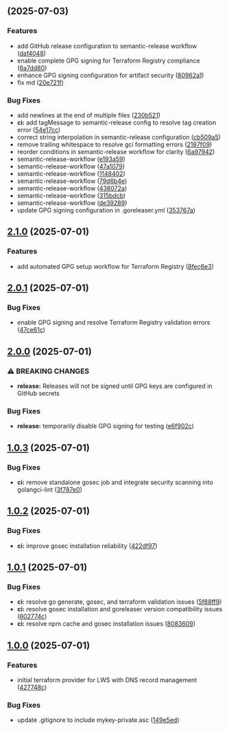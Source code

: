 ## [](https://github.com/M4XGO/terraform-provider-lws/compare/v2.1.0...v) (2025-07-03)


### Features

* add GitHub release configuration to semantic-release workflow ([daf4048](https://github.com/M4XGO/terraform-provider-lws/commit/daf40487fc53dd31913695df2a28e7eddf4630ef))
* enable complete GPG signing for Terraform Registry compliance ([6a7dd80](https://github.com/M4XGO/terraform-provider-lws/commit/6a7dd800763ee58cb6b6582737bd7212df25135e))
* enhance GPG signing configuration for artifact security ([80962a1](https://github.com/M4XGO/terraform-provider-lws/commit/80962a1f24fb46bcb304cec12a5a73ffcae31dfc))
* fix md ([20e721f](https://github.com/M4XGO/terraform-provider-lws/commit/20e721f1901612dbefbbcf23df58c4b34d7dcc92))


### Bug Fixes

* add newlines at the end of multiple files ([230b521](https://github.com/M4XGO/terraform-provider-lws/commit/230b5213b9704e8f1c88cdee35de8511f79dc67d))
* **ci:** add tagMessage to semantic-release config to resolve tag creation error ([54e17cc](https://github.com/M4XGO/terraform-provider-lws/commit/54e17cc390d8b67a78e27dc163d4f747900a6473))
* correct string interpolation in semantic-release configuration ([cb509a5](https://github.com/M4XGO/terraform-provider-lws/commit/cb509a52f6061ba3317b065b7323830bcf8c1d54))
* remove trailing whitespace to resolve gci formatting errors ([2187f09](https://github.com/M4XGO/terraform-provider-lws/commit/2187f09432700522b411135a56c9a466fbb09f40))
* reorder conditions in semantic-release workflow for clarity ([6a97942](https://github.com/M4XGO/terraform-provider-lws/commit/6a979429b009dda749b5c9827e544ae90a7592e5))
* semantic-release-workflow ([e193a59](https://github.com/M4XGO/terraform-provider-lws/commit/e193a59068f6f53a58f377724bc969ef1ca8c6ff))
* semantic-release-workflow ([47a1079](https://github.com/M4XGO/terraform-provider-lws/commit/47a1079701da27ff4f6932811c4802cc3e5e474b))
* semantic-release-workflow ([1148402](https://github.com/M4XGO/terraform-provider-lws/commit/114840213e26b72e1c55b7a05164791c0b21d57e))
* semantic-release-workflow ([79d6b4e](https://github.com/M4XGO/terraform-provider-lws/commit/79d6b4e9bf5426c584f8841ff99fb995680c30ee))
* semantic-release-workflow ([438072a](https://github.com/M4XGO/terraform-provider-lws/commit/438072ad3f26970442232235858ca4ecca07678a))
* semantic-release-workflow ([315bdcb](https://github.com/M4XGO/terraform-provider-lws/commit/315bdcb3184cba5065846e92e430f7cd05a59459))
* semantic-release-workflow ([de39289](https://github.com/M4XGO/terraform-provider-lws/commit/de39289ac5b9fbe3ff82cd07be2e928c7b997a24))
* update GPG signing configuration in .goreleaser.yml ([353767a](https://github.com/M4XGO/terraform-provider-lws/commit/353767a4e3575aba94b41f5b589adcb69d4cec64))

## [2.1.0](https://github.com/M4XGO/terraform-provider-lws/compare/v2.0.1...v2.1.0) (2025-07-01)


### Features

* add automated GPG setup workflow for Terraform Registry ([8fec6e3](https://github.com/M4XGO/terraform-provider-lws/commit/8fec6e3ef7c12b7254009b2b173ff7863f92d1f1))

## [2.0.1](https://github.com/M4XGO/terraform-provider-lws/compare/v2.0.0...v2.0.1) (2025-07-01)


### Bug Fixes

* enable GPG signing and resolve Terraform Registry validation errors ([47ce61c](https://github.com/M4XGO/terraform-provider-lws/commit/47ce61c1ff31d5abd0999d74821d9c4e62471bdd))

## [2.0.0](https://github.com/M4XGO/terraform-provider-lws/compare/v1.0.3...v2.0.0) (2025-07-01)


### ⚠ BREAKING CHANGES

* **release:** Releases will not be signed until GPG keys are configured in GitHub secrets

### Bug Fixes

* **release:** temporarily disable GPG signing for testing ([e6f902c](https://github.com/M4XGO/terraform-provider-lws/commit/e6f902c4568df6d1656e393108b006b36a1ba9ac))

## [1.0.3](https://github.com/M4XGO/terraform-provider-lws/compare/v1.0.2...v1.0.3) (2025-07-01)


### Bug Fixes

* **ci:** remove standalone gosec job and integrate security scanning into golangci-lint ([3f787e0](https://github.com/M4XGO/terraform-provider-lws/commit/3f787e0807c1812a584379cd03c90a7ac3d26277))

## [1.0.2](https://github.com/M4XGO/terraform-provider-lws/compare/v1.0.1...v1.0.2) (2025-07-01)


### Bug Fixes

* **ci:** improve gosec installation reliability ([422df97](https://github.com/M4XGO/terraform-provider-lws/commit/422df97d953508781195a429d6840ed41f7c3f75))

## [1.0.1](https://github.com/M4XGO/terraform-provider-lws/compare/v1.0.0...v1.0.1) (2025-07-01)


### Bug Fixes

* **ci:** resolve go generate, gosec, and terraform validation issues ([5f88ff9](https://github.com/M4XGO/terraform-provider-lws/commit/5f88ff95433d6cc46c8a81cf74cfb6b1dc1946f6))
* **ci:** resolve gosec installation and goreleaser version compatibility issues ([602774c](https://github.com/M4XGO/terraform-provider-lws/commit/602774c00362f07a96a5da3e733cc98ebf65f3f0))
* **ci:** resolve npm cache and gosec installation issues ([8083609](https://github.com/M4XGO/terraform-provider-lws/commit/80836099ca6392569b7741567b9b72b60905c21f))

## [1.0.0](https://github.com/M4XGO/terraform-provider-lws/compare/427748c4e9c4791056d2bb68d202b960c245a19f...v1.0.0) (2025-07-01)


### Features

* initial terraform provider for LWS with DNS record management ([427748c](https://github.com/M4XGO/terraform-provider-lws/commit/427748c4e9c4791056d2bb68d202b960c245a19f))


### Bug Fixes

* update .gitignore to include mykey-private.asc ([149e5ed](https://github.com/M4XGO/terraform-provider-lws/commit/149e5ede1f395c9f207a2e0eb992545743c9db6b))

